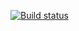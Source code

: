[![Build status](https://ci.appveyor.com/api/projects/status/ueb498fi73vte8nr?svg=true)](https://ci.appveyor.com/project/vladi166/patterns2)